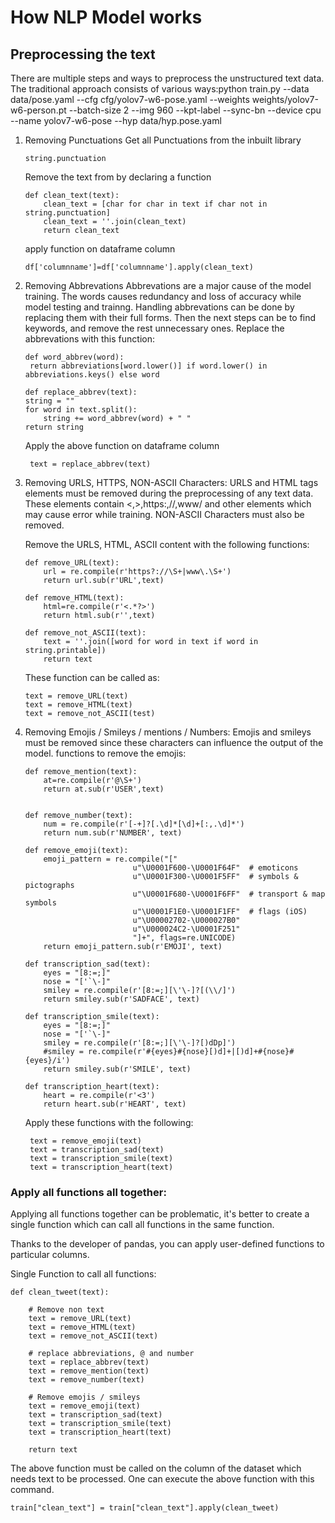 # How NLP Model works

## Preprocessing the text 
There are multiple steps and ways to preprocess the unstructured text data. 
The traditional approach consists of various ways:python train.py --data data/pose.yaml --cfg cfg/yolov7-w6-pose.yaml --weights weights/yolov7-w6-person.pt --batch-size 2 --img 960 --kpt-label --sync-bn --device cpu --name yolov7-w6-pose --hyp data/hyp.pose.yaml

1. Removing Punctuations
    Get all Punctuations from the inbuilt library
    ```
    string.punctuation
    ```
    Remove the text from by declaring a function
    ```
    def clean_text(text):
        clean_text = [char for char in text if char not in string.punctuation]
        clean_text = ''.join(clean_text)
        return clean_text 

    ```

    apply function on dataframe column 
    ```
    df['columnname']=df['columnname'].apply(clean_text)
    ```
2. Removing Abbrevations
   Abbrevations are a major cause of the model training. The words causes redundancy and loss of accuracy while model testing and trainng.
   Handling abbrevations can be done by replacing them with their full forms. Then the next steps can be to find keywords, and remove the rest unnecessary ones. 
   Replace the abbrevations with this function:
   ```
   def word_abbrev(word):
    return abbreviations[word.lower()] if word.lower() in abbreviations.keys() else word
   ```

    ```
    def replace_abbrev(text):
    string = ""
    for word in text.split():
        string += word_abbrev(word) + " "        
    return string
    ```

    Apply the above function on dataframe column
   ```
    text = replace_abbrev(text)
   ```
3. Removing URLS, HTTPS, NON-ASCII Characters:
   URLS and HTML tags elements must be removed during the preprocessing of any text data. 
   These elements contain <,>,https:,//,www/ and other elements which may cause error while training. 
   NON-ASCII Characters must also be removed.

   Remove the URLS, HTML, ASCII content with the following functions:

    ```
    def remove_URL(text):
        url = re.compile(r'https?://\S+|www\.\S+')
        return url.sub(r'URL',text)
    
    def remove_HTML(text):
        html=re.compile(r'<.*?>')
        return html.sub(r'',text)

    def remove_not_ASCII(text):
        text = ''.join([word for word in text if word in string.printable])
        return text
    ```

    These function can be called as:
    ```
    text = remove_URL(text)
    text = remove_HTML(text)
    text = remove_not_ASCII(test)
    ```
4. Removing Emojis / Smileys / mentions / Numbers: 
   Emojis and smileys must be removed since these characters can influence the output of the model. 
   functions to remove the emojis:

    ```
    def remove_mention(text):
        at=re.compile(r'@\S+')
        return at.sub(r'USER',text)

   
    def remove_number(text):
        num = re.compile(r'[-+]?[.\d]*[\d]+[:,.\d]*')
        return num.sub(r'NUMBER', text)

    def remove_emoji(text):
        emoji_pattern = re.compile("["
                            u"\U0001F600-\U0001F64F"  # emoticons
                            u"\U0001F300-\U0001F5FF"  # symbols & pictographs
                            u"\U0001F680-\U0001F6FF"  # transport & map symbols
                            u"\U0001F1E0-\U0001F1FF"  # flags (iOS)
                            u"\U00002702-\U000027B0"
                            u"\U000024C2-\U0001F251"
                            "]+", flags=re.UNICODE)
        return emoji_pattern.sub(r'EMOJI', text)

    def transcription_sad(text):
        eyes = "[8:=;]"
        nose = "['`\-]"
        smiley = re.compile(r'[8:=;][\'\-]?[(\\/]')
        return smiley.sub(r'SADFACE', text)

    def transcription_smile(text):
        eyes = "[8:=;]"
        nose = "['`\-]"
        smiley = re.compile(r'[8:=;][\'\-]?[)dDp]')
        #smiley = re.compile(r'#{eyes}#{nose}[)d]+|[)d]+#{nose}#{eyes}/i')
        return smiley.sub(r'SMILE', text)

    def transcription_heart(text):
        heart = re.compile(r'<3')
        return heart.sub(r'HEART', text)
    ```
   
   Apply these functions with the following:
   ```
    text = remove_emoji(text)
    text = transcription_sad(text)
    text = transcription_smile(text)
    text = transcription_heart(text)
   ```

### Apply all functions all together:

Applying all functions together can be problematic, it's better to create a single function which can call all functions in the same function. 

Thanks to the developer of pandas, you can apply user-defined functions to particular columns. 

Single Function to call all functions:
```
def clean_tweet(text):
    
    # Remove non text
    text = remove_URL(text)
    text = remove_HTML(text)
    text = remove_not_ASCII(text)
    
    # replace abbreviations, @ and number
    text = replace_abbrev(text)  
    text = remove_mention(text)
    text = remove_number(text)
    
    # Remove emojis / smileys
    text = remove_emoji(text)
    text = transcription_sad(text)
    text = transcription_smile(text)
    text = transcription_heart(text)
  
    return text
```

The above function must be called on the column of the dataset which needs text to be processed. 
One can execute the above function with this command.
```
train["clean_text"] = train["clean_text"].apply(clean_tweet)
```